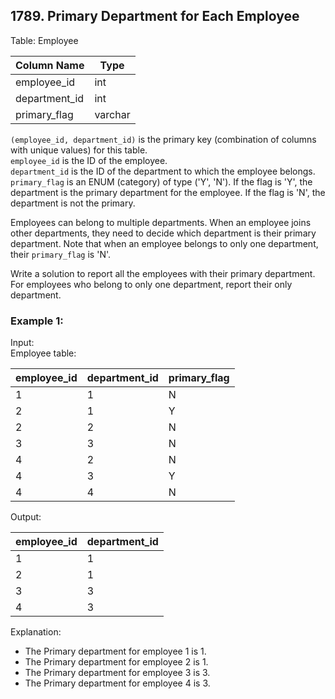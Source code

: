 ## 1789. Primary Department for Each Employee

Table: Employee

| Column Name   | Type    |
|---------------|---------|
| employee_id   | int     |
| department_id | int     |
| primary_flag  | varchar |

`(employee_id, department_id)` is the primary key (combination of columns with unique values) for this table.  
`employee_id` is the ID of the employee.  
`department_id` is the ID of the department to which the employee belongs.  
`primary_flag` is an ENUM (category) of type ('Y', 'N'). If the flag is 'Y', the department is the primary department for the employee. If the flag is 'N', the department is not the primary.

Employees can belong to multiple departments. When an employee joins other departments, they need to decide which department is their primary department. Note that when an employee belongs to only one department, their `primary_flag` is 'N'.

Write a solution to report all the employees with their primary department. For employees who belong to only one department, report their only department.

### Example 1:

Input:  
Employee table:

| employee_id | department_id | primary_flag |
|-------------|---------------|--------------|
| 1           | 1             | N            |
| 2           | 1             | Y            |
| 2           | 2             | N            |
| 3           | 3             | N            |
| 4           | 2             | N            |
| 4           | 3             | Y            |
| 4           | 4             | N            |

Output:

| employee_id | department_id |
|-------------|---------------|
| 1           | 1             |
| 2           | 1             |
| 3           | 3             |
| 4           | 3             |

Explanation:
- The Primary department for employee 1 is 1.
- The Primary department for employee 2 is 1.
- The Primary department for employee 3 is 3.
- The Primary department for employee 4 is 3.
